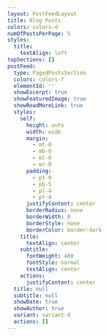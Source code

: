 ```yaml
---
layout: PostFeedLayout
title: Blog Posts
colors: colors-d
numOfPostsPerPage: 5
styles:
  title:
    textAlign: left
topSections: []
postFeed:
  type: PagedPostsSection
  colors: colors-f
  elementId: ''
  showExcerpt: true
  showFeaturedImage: true
  showReadMoreLink: true
  styles:
    self:
      height: auto
      width: wide
      margin:
        - mt-0
        - mb-0
        - ml-0
        - mr-0
      padding:
        - pt-0
        - pb-5
        - pl-4
        - pr-4
      justifyContent: center
      borderRadius: none
      borderWidth: 0
      borderStyle: none
      borderColor: border-dark
    title:
      textAlign: center
    subtitle:
      fontWeight: 400
      fontStyle: normal
      textAlign: center
    actions:
      justifyContent: center
  title: null
  subtitle: null
  showDate: true
  showAuthor: true
  variant: variant-d
  actions: []
---
```

